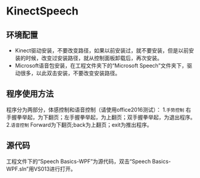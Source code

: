 KinectSpeech
=============================

环境配置
-----------------------------

* Kinect驱动安装，不要改变路径，如果以前安装过，就不要安装，但是以前安装的时候，改变过安装路径，就从控制面板卸载后，再次安装。
* Microsoft语音包安装，在工程文件夹下的“Microsoft Speech”文件夹下，驱动很多，以此双击安装，不要改变安装路径。

程序使用方法
----------------------------
程序分为两部分，体感控制和语音控制（请使用office2016测试）：
1.`手势控制`
右手握拳举起，为下翻页；左手握拳举起，为上翻页；双手握拳举起，为退出程序。
2.`语音控制`
Forward为下翻页;back为上翻页；exit为推出程序。

源代码
-----------------------------------
工程文件下的“Speech Basics-WPF”为源代码，双击“Speech Basics-WPF.sln”用VS013进行打开。
